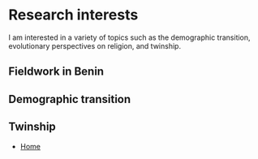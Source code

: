 # Research interests

I am interested in a variety of topics such as the demographic transition, evolutionary perspectives on religion, and twinship.

## Fieldwork in Benin

## Demographic transition

## Twinship

- [Home](README.md)
